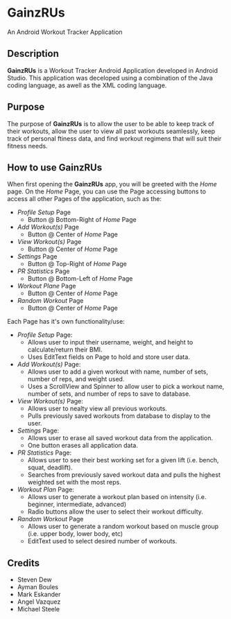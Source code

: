 # GainzRUs
 An Android Workout Tracker Application

## Description
**GainzRUs** is a Workout Tracker Android Application developed in Android Studio. This application was deceloped using a combination of the Java coding language, as awell as the XML coding language. 

## Purpose

The purpose of **GainzRUs** is to allow the user to be able to keep track of their workouts, allow the user to view all past workouts seamlessly, keep track of personal ftiness data, and find workout regimens that will suit their fitness needs.

## How to use GainzRUs
When first opening the **GainzRUs** app, you will be greeted with the *Home* page. On the *Home* Page, you can use the Page accessing buttons to access all other Pages of the application, such as the:
- *Profile Setup* Page
  - Button @ Bottom-Right of *Home* Page
- *Add Workout(s)* Page
  - Button @ Center of *Home* Page
- *View Workout(s)* Page
  - Button @ Center of *Home* Page
- *Settings* Page
  - Button @ Top-Right of *Home* Page
- *PR Statistics* Page
  - Button @ Bottom-Left of *Home* Page
- *Workout Plane* Page
  - Button @ Center of *Home* Page
- *Random Workout* Page
  - Button @ Center of *Home* Page
 
Each Page has it's own functionality/use:
- *Profile Setup* Page:
  - Allows user to input their username, weight, and height to calculate/return their BMI.
  - Uses EditText fields on Page to hold and store user data.
- *Add Workout(s)* Page:
  - Allows user to add a given workout with name, number of sets, number of reps, and weight used.
  - Uses a ScrollView and Spinner to allow user to pick a workout name, number of sets, and number of reps to save to database.
- *View Workout(s)* Page:
  - Allows user to nealty view all previous workouts.
  - Pulls previously saved workouts from database to display to the user.
- *Settings* Page:
  - Allows user to erase all saved workout data from the application.
  - One button erases all application data.
- *PR Statistics* Page:
  - Allows user to see their best working set for a given lift (i.e. bench, squat, deadlift).
  - Searches from previously saved workout data and pulls the highest weighted set with the most reps.
- *Workout Plan* Page:
  - Allows user to generate a workout plan based on intensity (i.e. beginner, intermediate, advanced)
  - Radio buttons allow the user to select their workout difficulty.
- *Random Workout* Page
  - Allows user to generate a random workout based on muscle group (i.e. upper body, lower body, etc)
  - EditText used to select desired number of workouts.


## Credits
- Steven Dew
- Ayman Boules
- Mark Eskander
- Angel Vazquez
- Michael Steele
